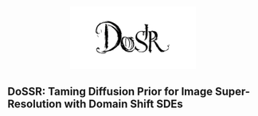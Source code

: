 <p align="center">
    <img src="dossr_logo.jpg" style="width:50%; height:auto;">
</p>

## DoSSR: Taming Diffusion Prior for Image Super-Resolution with Domain Shift SDEs
